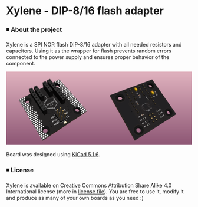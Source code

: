 # Xylene - DIP-8/16 flash adapter

### ◾ About the project

Xylene is a SPI NOR flash DIP-8/16 adapter with all needed resistors and capacitors. Using it as the wrapper for flash prevents random errors connected to the power supply and ensures proper behavior of the component.

![schema](xylene/xylene_render3.png)

Board was designed using [KiCad 5.1.6](https://kicad-pcb.org/).

### ◾ License
Xylene is available on Creative Commons Attribution Share Alike 4.0 International license (more in [license file](LICENSE.txt)). You are free to use it, modify it and produce as many of your own boards as you need :)
